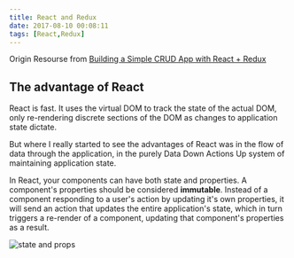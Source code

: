 ```yaml
---
title: React and Redux
date: 2017-08-10 00:08:11
tags: [React,Redux]
---
```



Origin Resourse from [Building a Simple CRUD App with React + Redux](http://www.thegreatcodeadventure.com/building-a-simple-crud-app-with-react-redux-part-1/)

## The advantage of React

React is fast. It uses the virtual DOM to track the state of the actual DOM, only re-rendering discrete sections of the DOM as changes to application state dictate.

But where I really started to see the advantages of React was in the flow of data through the application, in the purely Data Down Actions Up system of maintaining application state.
<!-- more -->
In React, your components can have both state and properties. A component's properties should be considered **immutable**. Instead of a component responding to a user's action by updating it's own properties, it will send an action that updates the entire application's state, which in turn triggers a re-render of a component, updating that component's properties as a result.

![state and props](/images/react-diagram.png)
